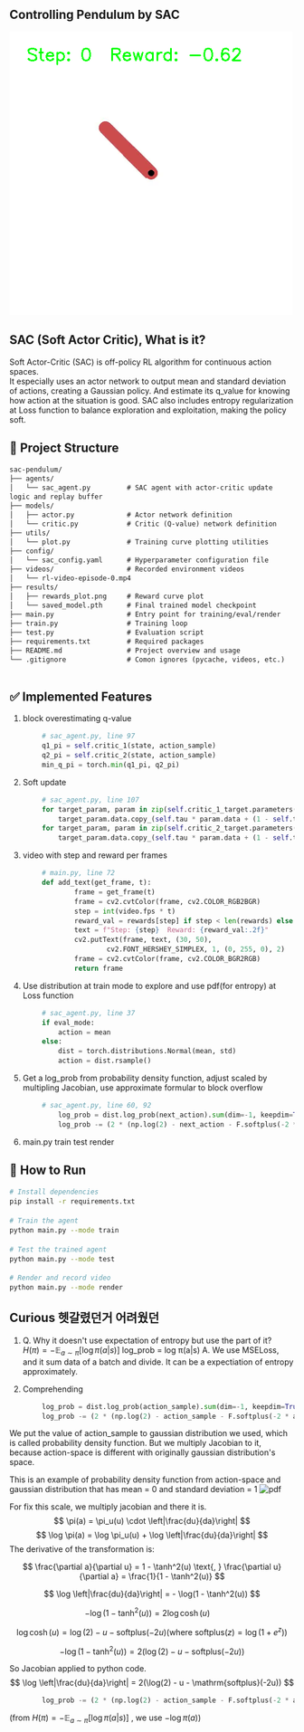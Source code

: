## Controlling Pendulum by SAC
![asdf](results/videos/annotated_episode_dynamic.gif)

## SAC (Soft Actor Critic), What is it?
Soft Actor-Critic (SAC) is off-policy RL algorithm for continuous action spaces.  
It especially uses an actor network to output mean and standard deviation of actions, creating a Gaussian policy. 
And estimate its q_value for knowing how action at the situation is good.
SAC also includes entropy regularization at Loss function to balance exploration and exploitation, making the policy soft. 

## 📁 Project Structure

```text
sac-pendulum/
├── agents/
│   └── sac_agent.py         # SAC agent with actor-critic update logic and replay buffer
├── models/
│   ├── actor.py             # Actor network definition
│   └── critic.py            # Critic (Q-value) network definition
├── utils/
│   └── plot.py              # Training curve plotting utilities
├── config/
│   └── sac_config.yaml      # Hyperparameter configuration file
├── videos/                  # Recorded environment videos
│   └── rl-video-episode-0.mp4
├── results/
│   ├── rewards_plot.png     # Reward curve plot
│   └── saved_model.pth      # Final trained model checkpoint
├── main.py                  # Entry point for training/eval/render
├── train.py                 # Training loop
├── test.py                  # Evaluation script
├── requirements.txt         # Required packages
├── README.md                # Project overview and usage
└── .gitignore               # Comon ignores (pycache, videos, etc.)


```



## ✅ Implemented Features
1. block overestimating q-value
```python
        # sac_agent.py, line 97
        q1_pi = self.critic_1(state, action_sample)
        q2_pi = self.critic_2(state, action_sample)
        min_q_pi = torch.min(q1_pi, q2_pi)
```
2. Soft update
```python
        # sac_agent.py, line 107
        for target_param, param in zip(self.critic_1_target.parameters(), self.critic_1.parameters()):
            target_param.data.copy_(self.tau * param.data + (1 - self.tau) * target_param.data)
        for target_param, param in zip(self.critic_2_target.parameters(), self.critic_2.parameters()):
            target_param.data.copy_(self.tau * param.data + (1 - self.tau) * target_param.data)
```
3. video with step and reward per frames
```python
        # main.py, line 72
        def add_text(get_frame, t):
                frame = get_frame(t)
                frame = cv2.cvtColor(frame, cv2.COLOR_RGB2BGR)
                step = int(video.fps * t)
                reward_val = rewards[step] if step < len(rewards) else 0
                text = f"Step: {step}  Reward: {reward_val:.2f}"
                cv2.putText(frame, text, (30, 50),
                        cv2.FONT_HERSHEY_SIMPLEX, 1, (0, 255, 0), 2)
                frame = cv2.cvtColor(frame, cv2.COLOR_BGR2RGB)
                return frame
```

4. Use distribution at train mode to explore and use pdf(for entropy) at Loss function
```python
        # sac_agent.py, line 37
        if eval_mode:
            action = mean
        else:
            dist = torch.distributions.Normal(mean, std)
            action = dist.rsample()
```

5. Get a log_prob from probability density function, adjust scaled by multipling Jacobian, use approximate formular to block overflow 
```python
        # sac_agent.py, line 60, 92
            log_prob = dist.log_prob(next_action).sum(dim=-1, keepdim=True)
            log_prob -= (2 * (np.log(2) - next_action - F.softplus(-2 * next_action))).sum(dim=-1, keepdim=True)
```

6. main.py  train test render

## 🚀 How to Run

```bash
# Install dependencies
pip install -r requirements.txt

# Train the agent
python main.py --mode train

# Test the trained agent
python main.py --mode test

# Render and record video
python main.py --mode render
```


## Curious 헷갈렸던거 어려웠던

1. Q. Why it doesn't use expectation of entropy but use the part of it?  
$H(\pi) = -\mathbb{E}_{a \sim \pi}[\log \pi(a|s)]$            log_prob = log π(a|s)
   A. We use MSELoss, and it sum data of a batch and divide. It can be a expectiation of entropy approximately.

2. Comprehending
```python
        log_prob = dist.log_prob(action_sample).sum(dim=-1, keepdim=True)
        log_prob -= (2 * (np.log(2) - action_sample - F.softplus(-2 * action_sample))).sum(dim=-1, keepdim=True)
```

We put the value of action_sample to gaussian distribution we used, which is called probability density function. But we multiply Jacobian to it, because action-space is different with originally gaussian distribution's space. 

This is an example of probability density function from action-space and gaussian distribution that has mean = 0 and standard deviation = 1 
![pdf](photo&gif\pdf.png)

For fix this scale, we multiply jacobian and there it is.
$$
\pi(a) = \pi_u(u) \cdot \left|\frac{du}{da}\right|
$$
$$
\log \pi(a) = \log \pi_u(u) + \log \left|\frac{du}{da}\right|
$$
The derivative of the transformation is:

$$
\frac{\partial a}{\partial u} = 1 - \tanh^2(u)   \text{, }  \frac{\partial u}{\partial a} = \frac{1}{1 - \tanh^2(u)}
$$


$$
\log \left|\frac{du}{da}\right| = - \log(1 - \tanh^2(u))
$$



$$
-\log(1 - \tanh^2(u)) = 2 \log \cosh(u) \quad 
$$



$$
\log \cosh(u) = \log(2) - u - \mathrm{softplus}(-2u) (\text{where } \mathrm{softplus}(z)=\log(1+e^z))
$$



$$
-\log(1 - \tanh^2(u)) = 2(\log(2) - u - \mathrm{softplus}(-2u))
$$


So Jacobian applied to python code.
$$
\log \left|\frac{du}{da}\right| = 2(\log(2) - u - \mathrm{softplus}(-2u))
$$


```python
        log_prob -= (2 * (np.log(2) - action_sample - F.softplus(-2 * action_sample))).sum(dim=-1, keepdim=True)
```
(from 
$H(\pi) = -\mathbb{E}_{a \sim \pi}[\log \pi(a|s)]$
, we use $-\log \pi(a)$)